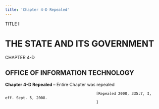 ```yaml
---
title: 'Chapter 4-D Repealed'
---
```


TITLE I
                                             
THE STATE AND ITS GOVERNMENT
============================

CHAPTER 4-D
                                             
OFFICE OF INFORMATION TECHNOLOGY
--------------------------------

**Chapter 4-D Repealed –** Entire Chapter was repealed


                                             [Repealed 2008, 335:7, I, eff. Sept. 5, 2008.
                                             ]
